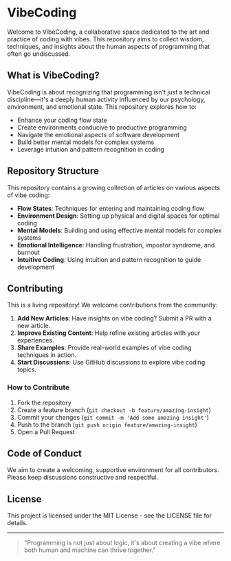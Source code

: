 # VibeCoding

Welcome to VibeCoding, a collaborative space dedicated to the art and practice of coding with vibes. This repository aims to collect wisdom, techniques, and insights about the human aspects of programming that often go undiscussed.

## What is VibeCoding?

VibeCoding is about recognizing that programming isn't just a technical discipline—it's a deeply human activity influenced by our psychology, environment, and emotional state. This repository explores how to:

- Enhance your coding flow state
- Create environments conducive to productive programming
- Navigate the emotional aspects of software development
- Build better mental models for complex systems
- Leverage intuition and pattern recognition in coding

## Repository Structure

This repository contains a growing collection of articles on various aspects of vibe coding:

- **Flow States**: Techniques for entering and maintaining coding flow
- **Environment Design**: Setting up physical and digital spaces for optimal coding
- **Mental Models**: Building and using effective mental models for complex systems
- **Emotional Intelligence**: Handling frustration, impostor syndrome, and burnout
- **Intuitive Coding**: Using intuition and pattern recognition to guide development

## Contributing

This is a living repository! We welcome contributions from the community:

1. **Add New Articles**: Have insights on vibe coding? Submit a PR with a new article.
2. **Improve Existing Content**: Help refine existing articles with your experiences.
3. **Share Examples**: Provide real-world examples of vibe coding techniques in action.
4. **Start Discussions**: Use GitHub discussions to explore vibe coding topics.

### How to Contribute

1. Fork the repository
2. Create a feature branch (`git checkout -b feature/amazing-insight`)
3. Commit your changes (`git commit -m 'Add some amazing insight'`)
4. Push to the branch (`git push origin feature/amazing-insight`)
5. Open a Pull Request

## Code of Conduct

We aim to create a welcoming, supportive environment for all contributors. Please keep discussions constructive and respectful.

## License

This project is licensed under the MIT License - see the LICENSE file for details.

---

> "Programming is not just about logic, it's about creating a vibe where both human and machine can thrive together."
